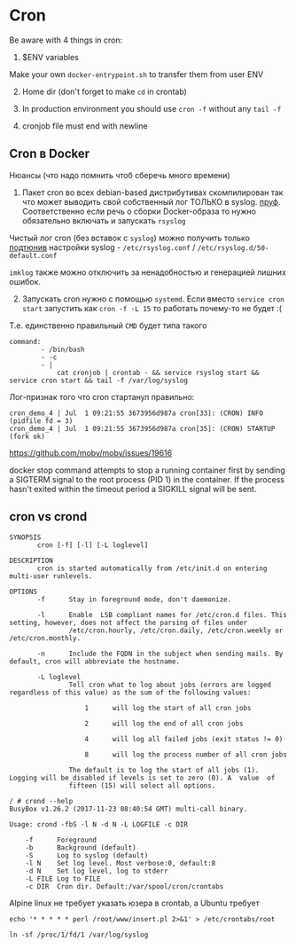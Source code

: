 ---
---

# Cron

Be aware with 4 things in cron:

1) $ENV variables

Make your own `docker-entrypoint.sh` to transfer them from user ENV

2) Home dir (don't forget to make `cd` in crontab)

3) In production environment you should use `cron -f` without any `tail -f`

4) cronjob file must end with newline

## Cron в Docker

Нюансы (что надо помнить чтоб сберечь много времени)

1) Пакет cron во всех debian-based дистрибутивах скомпилирован так что может выводить свой собственный лог ТОЛЬКО в syslog. [пруф](https://superuser.com/questions/1283732/cron-logging-output-without-syslog-facility). Соответственно если речь о сборки Docker-образа то нужно обязательно включать и запускать `rsyslog`

Чистый лог cron (без вставок с `syslog`) можно получить только [подтюнив](https://serverfault.com/questions/562982/how-to-prevent-cron-logs-from-registering-in-syslog) настройки syslog - `/etc/rsyslog.conf` / `/etc/rsyslog.d/50-default.conf`

`imklog` также можно отключить за ненадобностью и генерацией лишних ошибок.

2) Запускать cron нужно с помощью `systemd`. Если вместо `service cron start` запустить как `cron -f -L 15` то работать почему-то не будет :(

Т.е. единственно правильный `CMD` будет типа такого

```
command:
        - /bin/bash
        - -c
        - |
            cat cronjob | crontab - && service rsyslog start && service cron start && tail -f /var/log/syslog
```

Лог-признак того что cron стартанул правильно:

```
cron_demo_4 | Jul  1 09:21:55 3673956d987a cron[33]: (CRON) INFO (pidfile fd = 3)
cron_demo_4 | Jul  1 09:21:55 3673956d987a cron[35]: (CRON) STARTUP (fork ok)
```


https://github.com/moby/moby/issues/19616

docker stop command attempts to stop a running container first by sending a SIGTERM signal to the root process (PID 1) in the container. If the process hasn't exited within the timeout period a SIGKILL signal will be sent.

## cron vs crond

```
SYNOPSIS
       cron [-f] [-l] [-L loglevel]

DESCRIPTION
       cron is started automatically from /etc/init.d on entering multi-user runlevels.

OPTIONS
       -f      Stay in foreground mode, don't daemonize.

       -l      Enable  LSB compliant names for /etc/cron.d files. This setting, however, does not affect the parsing of files under
               /etc/cron.hourly, /etc/cron.daily, /etc/cron.weekly or /etc/cron.monthly.

       -n      Include the FQDN in the subject when sending mails. By default, cron will abbreviate the hostname.

       -L loglevel
               Tell cron what to log about jobs (errors are logged regardless of this value) as the sum of the following values:

                   1      will log the start of all cron jobs

                   2      will log the end of all cron jobs

                   4      will log all failed jobs (exit status != 0)

                   8      will log the process number of all cron jobs

               The default is to log the start of all jobs (1). Logging will be disabled if levels is set to zero (0). A  value  of
               fifteen (15) will select all options.
```

```
/ # crond --help
BusyBox v1.26.2 (2017-11-23 08:40:54 GMT) multi-call binary.

Usage: crond -fbS -l N -d N -L LOGFILE -c DIR

    -f      Foreground
    -b      Background (default)
    -S      Log to syslog (default)
    -l N    Set log level. Most verbose:0, default:8
    -d N    Set log level, log to stderr
    -L FILE Log to FILE
    -c DIR  Cron dir. Default:/var/spool/cron/crontabs
```

Alpine linux не требует указать юзера в crontab, а Ubuntu требует

```
echo '* * * * * perl /root/www/insert.pl 2>&1' > /etc/crontabs/root
```


```
ln -sf /proc/1/fd/1 /var/log/syslog
```
